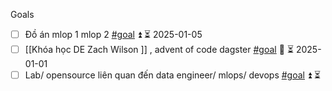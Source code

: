 Goals 
-  [ ] Đồ án mlop 1 mlop 2 [#goal](app://obsidian.md/index.html#goal) ⏫ ⏳ 2025-01-05
-  [ ] [[Khóa học DE Zach Wilson ]] , advent of code dagster [#goal](app://obsidian.md/index.html#goal)  🔼 ⏳ 2025-01-01
-  [ ] Lab/ opensource liên quan đến data engineer/ mlops/ devops [#goal](app://obsidian.md/index.html#goal)   ⏫ ⏳ 